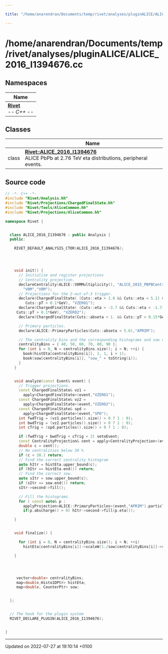 ```yaml
---

title: "/home/anarendran/Documents/temp/rivet/analyses/pluginALICE/ALICE_2016_I1394676.cc"

---
```


# /home/anarendran/Documents/temp/rivet/analyses/pluginALICE/ALICE_2016_I1394676.cc



## Namespaces

| Name           |
| -------------- |
| **[Rivet](http://example.org/namespaces/namespacerivet/)** <br>-*- C++ -*-  |

## Classes

|                | Name           |
| -------------- | -------------- |
| class | **[Rivet::ALICE_2016_I1394676](http://example.org/classes/classrivet_1_1alice__2016__i1394676/)** <br>ALICE PbPb at 2.76 TeV eta distributions, peripheral events.  |




## Source code

```cpp
// -*- C++ -*-
#include "Rivet/Analysis.hh"
#include "Rivet/Projections/ChargedFinalState.hh"
#include "Rivet/Tools/AliceCommon.hh"
#include "Rivet/Projections/AliceCommon.hh"

namespace Rivet {


  class ALICE_2016_I1394676 : public Analysis {
  public:

    RIVET_DEFAULT_ANALYSIS_CTOR(ALICE_2016_I1394676);




    void init() {
      // Initialise and register projections
      // Centrality projection.
      declareCentrality(ALICE::V0MMultiplicity(), "ALICE_2015_PBPBCentrality",
        "V0M","V0M");
      // Projections for the 2-out-of-3 trigger.
      declare(ChargedFinalState( (Cuts::eta > 2.8 && Cuts::eta < 5.1) &&
         Cuts::pT > 0.1*GeV), "VZERO1");
      declare(ChargedFinalState( (Cuts::eta > -3.7 && Cuts::eta < -1.7) &&
     Cuts::pT > 0.1*GeV), "VZERO2");
      declare(ChargedFinalState(Cuts::abseta < 1. && Cuts::pT > 0.15*GeV), "SPD");

      // Primary particles.
      declare(ALICE::PrimaryParticles(Cuts::abseta < 5.6),"APRIM");

      // The centrality bins and the corresponding histograms and sow counters.
      centralityBins = { 40, 50, 60, 70, 80, 90 };
      for (int i = 0, N = centralityBins.size(); i < N; ++i) {
        book(histEta[centralityBins[i]], 1, 1, i + 1);
        book(sow[centralityBins[i]], "sow_" + toString(i));
      }
    }


    void analyze(const Event& event) {
      // Trigger projections.
      const ChargedFinalState& vz1 =
        apply<ChargedFinalState>(event,"VZERO1");
      const ChargedFinalState& vz2 =
        apply<ChargedFinalState>(event,"VZERO2");
      const ChargedFinalState& spd =
        apply<ChargedFinalState>(event,"SPD");
      int fwdTrig = (vz1.particles().size() > 0 ? 1 : 0);
      int bwdTrig = (vz2.particles().size() > 0 ? 1 : 0);
      int cTrig = (spd.particles().size() > 0 ? 1 : 0);

      if (fwdTrig + bwdTrig + cTrig < 2) vetoEvent;
      const CentralityProjection& cent = apply<CentralityProjection>(event,"V0M");
      double c = cent();
      // No centralities below 30 %
      if (c < 30.) return;
      // Find the correct centrality histogram
      auto hItr = histEta.upper_bound(c);
      if (hItr == histEta.end()) return;
      // Find the correct sow.
      auto sItr = sow.upper_bound(c);
      if (sItr == sow.end()) return;
      sItr->second->fill();

      // Fill the histograms.
      for ( const auto& p :
        applyProjection<ALICE::PrimaryParticles>(event,"APRIM").particles() )
        if(p.abscharge() > 0) hItr->second->fill(p.eta());

    }


    void finalize() {

      for (int i = 0, N = centralityBins.size(); i < N; ++i)
        histEta[centralityBins[i]]->scaleW(1./sow[centralityBins[i]]->sumW());

    }




     vector<double> centralityBins;
     map<double,Histo1DPtr> histEta;
     map<double, CounterPtr> sow;


  };


  // The hook for the plugin system
  RIVET_DECLARE_PLUGIN(ALICE_2016_I1394676);


}
```


-------------------------------

Updated on 2022-07-27 at 19:10:14 +0100
